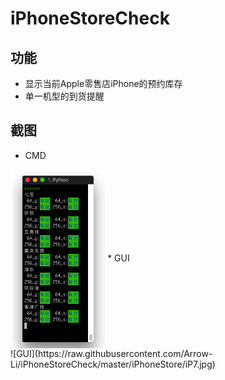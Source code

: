 # iPhoneStoreCheck
## 功能
* 显示当前Apple零售店iPhone的预约库存
* 单一机型的到货提醒
## 截图
* CMD </br>
<img src="https://raw.githubusercontent.com/Arrow-Li/iPhoneStoreCheck/master/iPhoneStore/iPX.png" width = "30%" height = "30%" alt="CMD" align=center />
* GUI </br>
![GUI](https://raw.githubusercontent.com/Arrow-Li/iPhoneStoreCheck/master/iPhoneStore/iP7.jpg)
